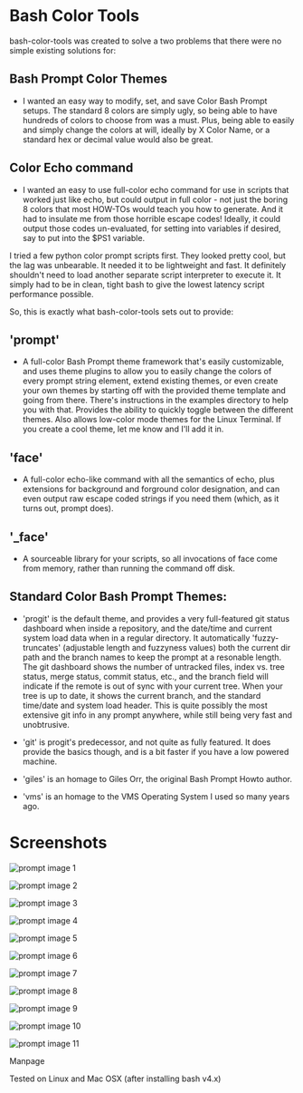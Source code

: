 
# Bash Color Tools

bash-color-tools was created to solve a two problems that there were
no simple existing solutions for:

## Bash Prompt Color Themes
* I wanted an easy way to modify, set, and save Color Bash Prompt
  setups. The standard 8 colors are simply ugly, so being able to have
  hundreds of colors to choose from was a must. Plus, being able to
  easily and simply change the colors at will, ideally by X Color
  Name, or a standard hex or decimal value would also be great.

## Color Echo command
* I wanted an easy to use full-color echo command for use in scripts
  that worked just like echo, but could output in full color - not
  just the boring 8 colors that most HOW-TOs would teach you how to
  generate. And it had to insulate me from those horrible escape
  codes! Ideally, it could output those codes un-evaluated, for
  setting into variables if desired, say to put into the $PS1
  variable.

I tried a few python color prompt scripts first. They looked pretty
cool, but the lag was unbearable. It needed it to be lightweight and
fast. It definitely shouldn't need to load another separate script
interpreter to execute it. It simply had to be in clean, tight bash to
give the lowest latency script performance possible.


So, this is exactly what bash-color-tools sets out to provide:

## 'prompt'
* A full-color Bash Prompt theme framework that's easily customizable,
  and uses theme plugins to allow you to easily change the colors of
  every prompt string element, extend existing themes, or even create
  your own themes by starting off with the provided theme template and
  going from there. There's instructions in the examples directory to
  help you with that. Provides the ability to quickly toggle between
  the different themes. Also allows low-color mode themes for the
  Linux Terminal. If you create a cool theme, let me know and I'll add
  it in.

## 'face'
* A full-color echo-like command with all the semantics of echo, plus
  extensions for background and forground color designation, and can
  even output raw escape coded strings if you need them (which, as it
  turns out, prompt does).

## '_face'
* A sourceable library for your scripts, so all invocations of face
  come from memory, rather than running the command off disk.


## Standard Color Bash Prompt Themes:

* 'progit' is the default theme, and provides a very full-featured git
  status dashboard when inside a repository, and the date/time and
  current system load data when in a regular directory. It
  automatically 'fuzzy-truncates' (adjustable length and fuzzyness
  values) both the current dir path and the branch names to keep the
  prompt at a resonable length. The git dashboard shows the number of
  untracked files, index vs. tree status, merge status, commit status,
  etc., and the branch field will indicate if the remote is out of
  sync with your current tree. When your tree is up to date, it shows
  the current branch, and the standard time/date and system load
  header. This is quite possibly the most extensive git info in any
  prompt anywhere, while still being very fast and unobtrusive.

* 'git' is progit's predecessor, and not quite as fully featured. It
  does provide the basics though, and is a bit faster if you have a
  low powered machine.

* 'giles' is an homage to Giles Orr, the original Bash Prompt Howto
  author.

* 'vms' is an homage to the VMS Operating System I used so many years
  ago.


# Screenshots

![prompt image 1](/screenshots/screenshot-1.png?raw=true "Inside an up to date repo")

![prompt image 2](/screenshots/screenshot-2.png?raw=true "Untracked file added to repo")

![prompt image 3](/screenshots/screenshot-3.png?raw=true "Files staged")

![prompt image 4](/screenshots/screenshot-4.png?raw=true "Push puts remote in sync")

![prompt image 5](/screenshots/screenshot-5.png?raw=true "Git commit")

![prompt image 6](/screenshots/screenshot-6.png?raw=true "less -R shows 'face' palletes")

![prompt image 7](/screenshots/screenshot-7.png?raw=true "face pallette 1")

![prompt image 8](/screenshots/screenshot-8.png?raw=true "face pallette 2")

![prompt image 9](/screenshots/screenshot-9.png?raw=true "face pallette 3")

![prompt image 10](/screenshots/screenshot-10.png?raw=true "Using face to echo color strings")

![prompt image 11](/screenshots/screenshot-11.png?raw=true "Showing all of the color definition methods")


Manpage

Tested on Linux and Mac OSX (after installing bash v4.x)
